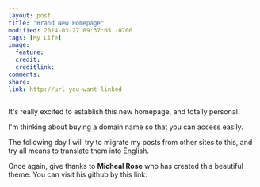```yaml
---
layout: post
title: "Brand New Homepage"
modified: 2014-03-27 09:37:05 -0700
tags: [My Life]
image:
  feature: 
  credit: 
  creditlink: 
comments: 
share: 
link: http://url-you-want-linked
---
```


It's really excited to establish this new homepage, and totally personal.

I'm thinking about buying a domain name so that you can access easily.

The following day I will try to migrate my posts from other sites to this, and try all means to translate them into English.

Once again, give thanks to **Micheal Rose** who has created this beautiful theme.
You can visit his github by this link: 
